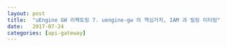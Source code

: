 ```yaml
---
layout: post
title:  "uEngine GW 리팩토링 7. uengine-gw 의 핵심가치, IAM 과 빌링 미터링"
date:   2017-07-24
categories: [api-gateway]
---
```





